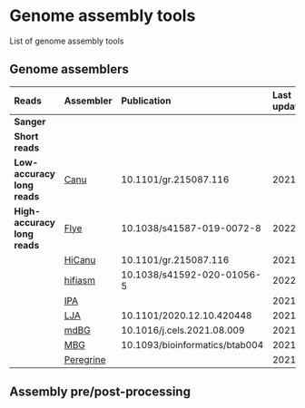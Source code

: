 # Genome assembly tools
List of genome assembly tools

## Genome assemblers
 
| Reads                        | Assembler                                          | Publication                    | Last update |
|:-----------------------------|:---------------------------------------------------|:-------------------------------|:-----|
| __Sanger__                   |                                                    |                                |      |
| __Short reads__              |                                                    |                                |      | 
| __Low-accuracy long reads__  | [Canu](https://github.com/marbl/canu)              | 10.1101/gr.215087.116          | 2021 |
| __High-accuracy long reads__ | [Flye](https://github.com/fenderglass/Flye)        | 10.1038/s41587-019-0072-8      | 2022 |
|                              | [HiCanu](https://github.com/marbl/canu)            | 10.1101/gr.215087.116          | 2021 |
|                              | [hifiasm](https://github.com/chhylp123/hifiasm)    | 10.1038/s41592-020-01056-5     | 2022 |
|                              | [IPA](https://github.com/PacificBiosciences/pbipa) |                                | 2021 |
|                              | [LJA](https://github.com/AntonBankevich/LJA)       | 10.1101/2020.12.10.420448      | 2021 |
|                              | [mdBG](https://github.com/ekimb/rust-mdbg/)        | 10.1016/j.cels.2021.08.009     | 2021 |
|                              | [MBG](https://github.com/maickrau/MBG)             | 10.1093/bioinformatics/btab004 | 2021 |
|                              | [Peregrine](https://github.com/cschin/Peregrine)   |                                | 2021 |

## Assembly pre/post-processing

